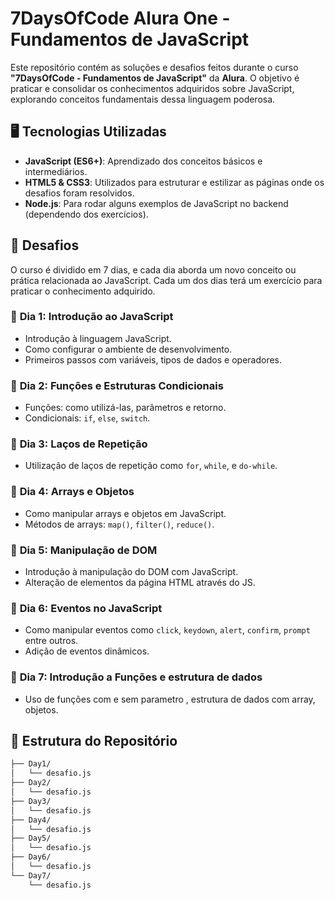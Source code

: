 # 7DaysOfCode Alura One - Fundamentos de JavaScript

Este repositório contém as soluções e desafios feitos durante o curso **"7DaysOfCode - Fundamentos de JavaScript"** da **Alura**. O objetivo é praticar e consolidar os conhecimentos adquiridos sobre JavaScript, explorando conceitos fundamentais dessa linguagem poderosa.

## 🖥️ Tecnologias Utilizadas

- **JavaScript (ES6+)**: Aprendizado dos conceitos básicos e intermediários.
- **HTML5 & CSS3**: Utilizados para estruturar e estilizar as páginas onde os desafios foram resolvidos.
- **Node.js**: Para rodar alguns exemplos de JavaScript no backend (dependendo dos exercícios).

## 🚀 Desafios

O curso é dividido em 7 dias, e cada dia aborda um novo conceito ou prática relacionada ao JavaScript. Cada um dos dias terá um exercício para praticar o conhecimento adquirido.

### 🔹 **Dia 1: Introdução ao JavaScript**
- Introdução à linguagem JavaScript.
- Como configurar o ambiente de desenvolvimento.
- Primeiros passos com variáveis, tipos de dados e operadores.

### 🔹 **Dia 2: Funções e Estruturas Condicionais**
- Funções: como utilizá-las, parâmetros e retorno.
- Condicionais: `if`, `else`, `switch`.

### 🔹 **Dia 3: Laços de Repetição**
- Utilização de laços de repetição como `for`, `while`, e `do-while`.

### 🔹 **Dia 4: Arrays e Objetos**
- Como manipular arrays e objetos em JavaScript.
- Métodos de arrays: `map()`, `filter()`, `reduce()`.

### 🔹 **Dia 5: Manipulação de DOM**
- Introdução à manipulação do DOM com JavaScript.
- Alteração de elementos da página HTML através do JS.

### 🔹 **Dia 6: Eventos no JavaScript**
- Como manipular eventos como `click`, `keydown`, `alert`, `confirm`, `prompt` entre outros.
- Adição de eventos dinâmicos.

### 🔹 **Dia 7: Introdução a Funções e estrutura de dados**
-  Uso de funções com e sem parametro , estrutura de dados com array, objetos.

## 📂 Estrutura do Repositório

```bash
├── Day1/
│   └── desafio.js
├── Day2/
│   └── desafio.js
├── Day3/
│   └── desafio.js
├── Day4/
│   └── desafio.js
├── Day5/
│   └── desafio.js
├── Day6/
│   └── desafio.js
└── Day7/
    └── desafio.js

